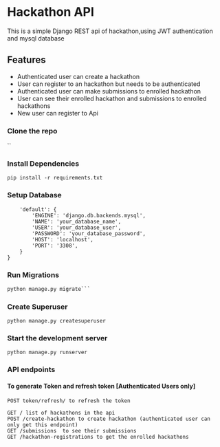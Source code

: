 # Hackathon API

This is a simple Django REST api of hackathon,using JWT authentication and mysql database

## Features

- Authenticated user can create a hackathon
- User can register to an hackathon but needs to be authenticated
- Authenticated user can make submissions to enrolled hackathon
- User can see their enrolled hackathon and submissions to enrolled hackathons  
- New user can register to Api

### Clone the repo

``

### Install Dependencies

```pip install -r requirements.txt```

### Setup Database

```DATABASES = {
    'default': {
        'ENGINE': 'django.db.backends.mysql',
        'NAME': 'your_database_name',
        'USER': 'your_database_user',
        'PASSWORD': 'your_database_password',
        'HOST': 'localhost',
        'PORT': '3308',
    }
}
```

### Run Migrations

```python manage.py makemigrations
python manage.py migrate```
```

### Create Superuser

```python manage.py createsuperuser```

### Start the development server

```python manage.py runserver```

### API endpoints

#### To generate Token and refresh token [Authenticated Users only] 

```POST token/ to obtain JWT access and refresh token
POST token/refresh/ to refresh the token
```

```POST register/ to register in the api
GET / list of hackathons in the api
POST /create-hackathon to create hackathon (authenticated user can only get this endpoint)
GET /submissions  to see their submissions
GET /hackathon-registrations to get the enrolled hackathons
```

